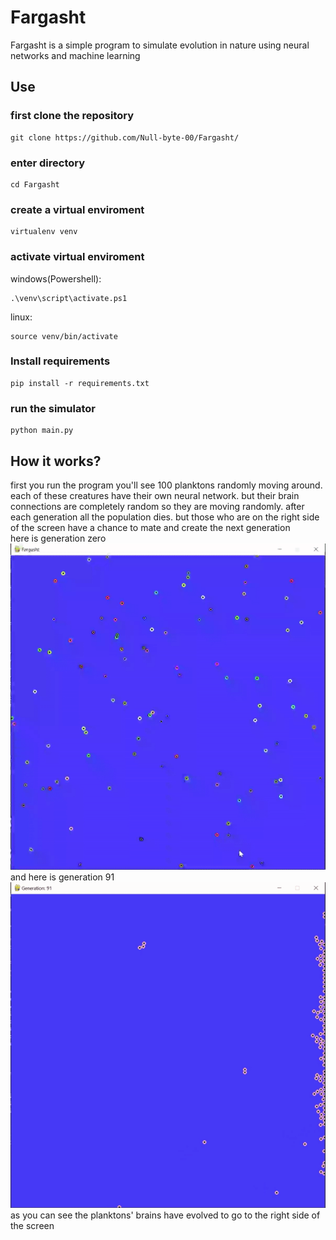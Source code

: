 # Fargasht
Fargasht is a simple program to simulate evolution in nature using neural networks and machine learning
## Use
### first clone the repository
```
git clone https://github.com/Null-byte-00/Fargasht/
```
### enter directory
```
cd Fargasht
```
### create a virtual enviroment
```
virtualenv venv
```
### activate virtual enviroment
windows(Powershell):
```
.\venv\script\activate.ps1
```
linux:
```
source venv/bin/activate
```
### Install requirements
```
pip install -r requirements.txt
```
### run the simulator
```
python main.py
```
## How it works?
first you run the program you'll see 100 planktons randomly moving around. each of these creatures have their own neural network. but their brain connections are 
completely random so they are moving randomly.
after each generation all the population dies. but those who are on the right side of the screen have a chance to mate and create the next generation
<br>here is generation zero<br>
![alt text](https://github.com/Null-byte-00/Fargasht/blob/main/gen0.gif)
<br>and here is generation 91<br>
![alt text](https://github.com/Null-byte-00/Fargasht/blob/main/gen91.gif)
<br>as you can see the planktons' brains have evolved to go to the right side of the screen
